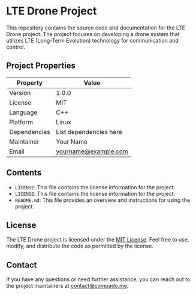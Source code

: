 # LTE Drone Project

This repository contains the source code and documentation for the LTE Drone project. The project focuses on developing a drone system that utilizes LTE (Long-Term Evolution) technology for communication and control.

## Project Properties

| Property       | Value           |
|----------------|-----------------|
| Version        | 1.0.0           |
| License        | MIT             |
| Language       | C++             |
| Platform       | Linux           |
| Dependencies   | List dependencies here |
| Maintainer     | Your Name       |
| Email          | yourname@example.com |


## Contents

- `LICENSE`: This file contains the license information for the project.
- `LICENSE`: This file contains the license information for the project.
- `README.md`: This file provides an overview and instructions for using the project.

## License

The LTE Drone project is licensed under the [MIT License](LICENSE). Feel free to use, modify, and distribute the code as permitted by the license.

## Contact

If you have any questions or need further assistance, you can reach out to the project maintainers at contact@compado.me.
